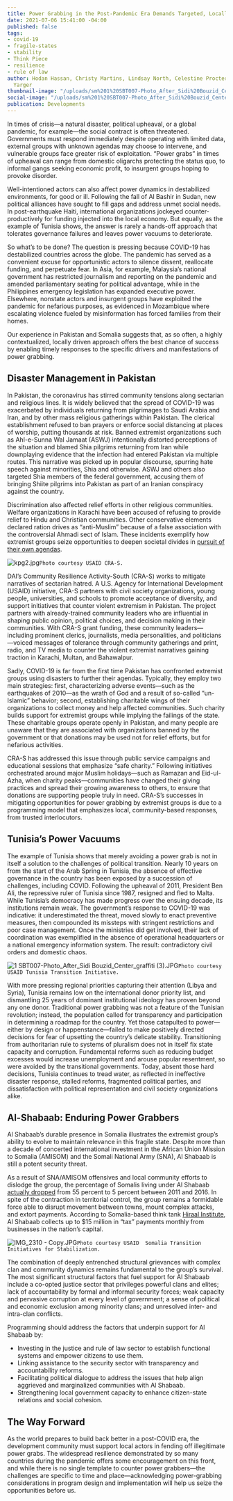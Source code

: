 ```yaml
---
title: Power Grabbing in the Post-Pandemic Era Demands Targeted, Locally Driven Responses
date: 2021-07-06 15:41:00 -04:00
published: false
tags:
- covid-19
- fragile-states
- stability
- Think Piece
- resilience
- rule of law
author: Hodan Hassan, Christy Martins, Lindsay North, Celestine Procter, and Abby
  Yarger
thumbnail-image: "/uploads/sm%201%20SBT007-Photo_After_Sidi%20Bouzid_Center_graffiti%20%20(3).jpg"
social-image: "/uploads/sm%201%20SBT007-Photo_After_Sidi%20Bouzid_Center_graffiti%20%20(3).jpg"
publication: Developments
---
```


In times of crisis—a natural disaster, political upheaval, or a global pandemic, for example—the social contract is often threatened. Governments must respond immediately despite operating with limited data, external groups with unknown agendas may choose to intervene, and vulnerable groups face greater risk of exploitation. “Power grabs” in times of upheaval can range from domestic oligarchs protecting the status quo, to informal gangs seeking economic profit, to insurgent groups hoping to provoke disorder. 

Well-intentioned actors can also affect power dynamics in destabilized environments, for good or ill. Following the fall of Al Bashir in Sudan, new political alliances have sought to fill gaps and address unmet social needs. In post-earthquake Haiti, international organizations jockeyed counter-productively for funding injected into the local economy. But equally, as the example of Tunisia shows, the answer is rarely a hands-off approach that tolerates governance failures and leaves power vacuums to deteriorate. 








So what’s to be done? The question is pressing because COVID-19 has destabilized countries across the globe. The pandemic has served as a convenient excuse for opportunistic actors to silence dissent, reallocate funding, and perpetuate fear. In Asia, for example, Malaysia’s national government has restricted journalism and reporting on the pandemic and amended parliamentary seating for political advantage, while in the Philippines emergency legislation has expanded executive power. Elsewhere, nonstate actors and insurgent groups have exploited the pandemic for nefarious purposes, as evidenced in Mozambique where escalating violence fueled by misinformation has forced families from their homes.

Our experience in Pakistan and Somalia suggests that, as so often, a highly contextualized, locally driven approach offers the best chance of success by enabling timely responses to the specific drivers and manifestations of power grabbing. 

## Disaster Management in Pakistan 

In Pakistan, the coronavirus has stirred community tensions along sectarian and religious lines. It is widely believed that the spread of COVID-19 was exacerbated by individuals returning from pilgrimages to Saudi Arabia and Iran, and by other mass religious gatherings within Pakistan. The clerical establishment refused to ban prayers or enforce social distancing at places of worship, putting thousands at risk. Banned extremist organizations such as Ahl-e-Sunna Wal Jamaat (ASWJ) intentionally distorted perceptions of the situation and blamed Shia pilgrims returning from Iran while downplaying evidence that the infection had entered Pakistan via multiple routes. This narrative was picked up in popular discourse, spurring hate speech against minorities, Shia and otherwise. ASWJ and others also targeted Shia members of the federal government, accusing them of bringing Shiite pilgrims into Pakistan as part of an Iranian conspiracy against the country.

Discrimination also affected relief efforts in other religious communities. Welfare organizations in Karachi have been accused of refusing to provide relief to Hindu and Christian communities. Other conservative elements declared ration drives as “anti-Muslim” because of a false association with the controversial Ahmadi sect of Islam. These incidents exemplify how extremist groups seize opportunities to deepen societal divides in [pursuit of their own agendas](https://thediplomat.com/2020/04/covid-19-fans-religious-discrimination-in-pakistan/). 

![kpg2.jpg](/uploads/kpg2.jpg)`Photo courtesy USAID CRA-S.`

DAI’s Community Resilience Activity-South (CRA-S) works to mitigate narratives of sectarian hatred. A U.S. Agency for International Development (USAID) initiative, CRA-S partners with civil society organizations, young people, universities, and schools to promote acceptance of diversity, and support initiatives that counter violent extremism in Pakistan. The project partners with already-trained community leaders who are influential in shaping public opinion, political choices, and decision making in their communities. With CRA-S grant funding, these community leaders—including prominent clerics, journalists, media personalities, and politicians—voiced messages of tolerance through community gatherings and print, radio, and TV media to counter the violent extremist narratives gaining traction in Karachi, Multan, and Bahawalpur. 

Sadly, COVID-19 is far from the first time Pakistan has confronted extremist groups using disasters to further their agendas. Typically, they employ two main strategies: first, characterizing adverse events—such as the earthquakes of 2010—as the wrath of God and a result of so-called “un-Islamic” behavior; second, establishing charitable wings of their organizations to collect money and help affected communities. Such charity builds support for extremist groups while implying the failings of the state. These charitable groups operate openly in Pakistan, and many people are unaware that they are associated with organizations banned by the government or that donations may be used not for relief efforts, but for nefarious activities.

CRA-S has addressed this issue through public service campaigns and educational sessions that emphasize “safe charity.” Following initiatives orchestrated around major Muslim holidays—such as Ramazan and Eid-ul-Azha, when charity peaks—communities have changed their giving practices and spread their growing awareness to others, to ensure that donations are supporting people truly in need. CRA-S’s successes in mitigating opportunities for power grabbing by extremist groups is due to a programming model that emphasizes local, community-based responses, from trusted interlocutors. 

## Tunisia’s Power Vacuums 

The example of Tunisia shows that merely avoiding a power grab is not in itself a solution to the challenges of political transition. Nearly 10 years on from the start of the Arab Spring in Tunisia, the absence of effective governance in the country has been exposed by a succession of challenges, including COVID. Following the upheaval of 2011, President Ben Ali, the repressive ruler of Tunisia since 1987, resigned and fled to Malta. While Tunisia’s democracy has made progress over the ensuing decade, its institutions remain weak. The government’s response to COVID-19 was indicative: it underestimated the threat, moved slowly to enact preventive measures, then compounded its missteps with stringent restrictions and poor case management. Once the ministries did get involved, their lack of coordination was exemplified in the absence of operational headquarters or a national emergency information system. The result: contradictory civil orders and domestic chaos. 

![1 SBT007-Photo_After_Sidi Bouzid_Center_graffiti  (3).JPG](/uploads/1%20SBT007-Photo_After_Sidi%20Bouzid_Center_graffiti%20%20(3).JPG)`Photo courtesy USAID Tunisia Transition Initiative.`

With more pressing regional priorities capturing their attention (Libya and Syria), Tunisia remains low on the international donor priority list, and dismantling 25 years of dominant institutional ideology has proven beyond any one donor. Traditional power grabbing was not a feature of the Tunisian revolution; instead, the population called for transparency and participation in determining a roadmap for the country. Yet those catapulted to power—either by design or happenstance—failed to make positively directed decisions for fear of upsetting the country’s delicate stability. Transitioning from authoritarian rule to systems of pluralism does not in itself fix state capacity and corruption. Fundamental reforms such as reducing budget excesses would increase unemployment and arouse popular resentment, so were avoided by the transitional governments. Today, absent those hard decisions, Tunisia continues to tread water, as reflected in ineffective disaster response, stalled reforms, fragmented political parties, and dissatisfaction with political representation and civil society organizations alike.

## Al-Shabaab: Enduring Power Grabbers

Al Shabaab’s durable presence in Somalia illustrates the extremist group’s ability to evolve to maintain relevance in this fragile state. Despite more than a decade of concerted international investment in the African Union Mission to Somalia (AMISOM) and the Somali National Army (SNA), Al Shabaab is still a potent security threat. 

As a result of SNA/AMISOM offensives and local community efforts to dislodge the group, the percentage of Somalis living under Al Shabaab [actually dropped](https://www.rand.org/pubs/research_reports/RR1539.html) from 55 percent to 5 percent between 2011 and 2016. In spite of the contraction in territorial control, the group remains a formidable force able to disrupt movement between towns, mount complex attacks, and extort payments. According to Somalia-based think tank [Hiraal Institute](https://hiraalinstitute.org/a-losing-game-countering-al-shababs-financial-system/), Al Shabaab collects up to $15 million in “tax” payments monthly from businesses in the nation’s capital. 

![IMG_2310 - Copy.JPG](/uploads/IMG_2310%20-%20Copy.JPG)`Photo courtesy USAID  Somalia Transition Initiatives for Stabilization.`

The combination of deeply entrenched structural grievances with complex clan and community dynamics remains fundamental to the group’s survival. The most significant structural factors that fuel support for Al Shabaab include a co-opted justice sector that privileges powerful clans and elites; lack of accountability by formal and informal security forces; weak capacity and pervasive corruption at every level of government; a sense of political and economic exclusion among minority clans; and unresolved inter- and intra-clan conflicts. 

Programming should address the factors that underpin support for Al Shabaab by: 
* Investing in the justice and rule of law sector to establish functional systems and empower citizens to use them.
* Linking assistance to the security sector with transparency and accountability reforms.
* Facilitating political dialogue to address the issues that help align aggrieved and marginalized communities with Al Shabaab.
* Strengthening local government capacity to enhance citizen-state relations and social cohesion. 

## The Way Forward

As the world prepares to build back better in a post-COVID era, the development community must support local actors in fending off illegitimate power grabs. The widespread resilience demonstrated by so many countries during the pandemic offers some encouragement on this front, and while there is no single template to counter power grabbers—the challenges are specific to time and place—acknowledging power-grabbing considerations in program design and implementation will help us seize the opportunities before us.